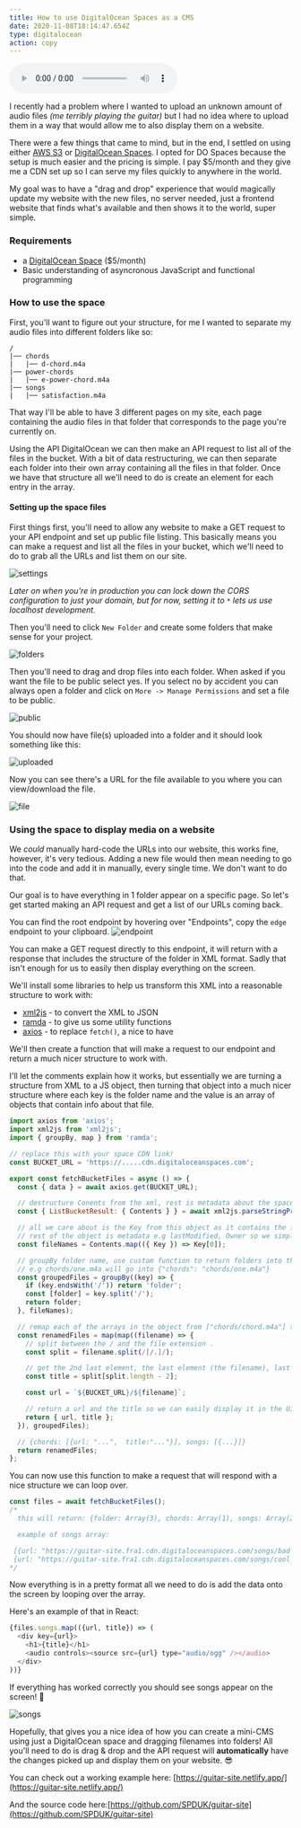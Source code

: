 ```yaml
---
title: How to use DigitalOcean Spaces as a CMS
date: 2020-11-08T18:14:47.654Z
type: digitalocean
action: copy
---
```


<audio controls="controls">
  <source type="audio/mp3" src="./how-to-use-digitalocean-spaces-as-cms.mp3"></source>
</audio>


I recently had a problem where I wanted to upload an unknown amount of audio files *(me terribly playing the guitar)* but I had no idea where to upload them in a way that would allow me to also display them on a website.

There were a few things that came to mind, but in the end, I settled on using either [AWS S3](https://aws.amazon.com/s3/) or [DigitalOcean Spaces](https://www.digitalocean.com/products/spaces/). I opted for DO Spaces because the setup is much easier and the pricing is simple. I pay $5/month and they give me a CDN set up so I can serve my files quickly to anywhere in the world.

My goal was to have a "drag and drop" experience that would magically update my website with the new files, no server needed, just a frontend website that finds what's available and then shows it to the world, super simple.


### Requirements

- a [DigitalOcean Space](https://www.digitalocean.com/products/spaces/) ($5/month)
- Basic understanding of asyncronous JavaScript and functional programming

### How to use the space

First, you'll want to figure out your structure, for me I wanted to separate my audio files into different folders like so:
```
/
|── chords
|   |── d-chord.m4a
|── power-chords
|   |── e-power-chord.m4a
|── songs
|   |── satisfaction.m4a
```

That way I'll be able to have 3 different pages on my site, each page containing the audio files in that folder that corresponds to the page you're currently on.

Using the API DigitalOcean we can then make an API request to list all of the files in the bucket. With a bit of data restructuring, we can then separate each folder into their own array containing all the files in that folder. Once we have that structure all we'll need to do is create an element for each entry in the array. 


#### Setting up the space files

First things first, you'll need to allow any website to make a GET request to your API endpoint and set up public file listing. This basically means you can make a request and list all the files in your bucket, which we'll need to do to grab all the URLs and list them on our site. 


![settings](./settings.png)

*Later on when you're in production you can lock down the CORS configuration to just your domain, but for now, setting it to `*` lets us use localhost development.*



Then you'll need to click `New Folder` and create some folders that make sense for your project.

![folders](./folders.png)

Then you'll need to drag and drop files into each folder. When asked if you want the file to be public select yes. If you select no by accident you can always open a folder and click on `More -> Manage Permissions` and set a file to be public.

![public](./public.png)


You should now have file(s) uploaded into a folder and it should look something like this:

![uploaded](./uploaded.png)


Now you can see there's a URL for the file available to you where you can view/download the file.

![file](./file.png)


### Using the space to display media on a website

We *could* manually hard-code the URLs into our website, this works fine, however, it's very tedious. Adding a new file would then mean needing to go into the code and add it in manually, every single time. We don't want to do that.

Our goal is to have everything in 1 folder appear on a specific page. So let's get started making an API request and get a list of our URLs coming back.

You can find the root endpoint by hovering over "Endpoints", copy the `edge` endpoint to your clipboard.
![endpoint](./endpoint.png)


You can make a GET request directly to this endpoint, it will return with a response that includes the structure of the folder in XML format. Sadly that isn't enough for us to easily then display everything on the screen.


We'll install some libraries to help us transform this XML into a reasonable structure to work with:
- [xml2js](https://www.npmjs.com/package/xml2js) - to convert the XML to JSON 
- [ramda](https://www.npmjs.com/package/ramda) - to give us some utility functions
- [axios](https://www.npmjs.com/package/axios) - to replace `fetch()`, a nice to have


We'll then create a function that will make a request to our endpoint and return a much nicer structure to work with.

I'll let the comments explain how it works, but essentially we are turning a structure from XML to a JS object, then turning that object into a much nicer structure where each key is the folder name and the value is an array of objects that contain info about that file.

```js
import axios from 'axios';
import xml2js from 'xml2js';
import { groupBy, map } from 'ramda';

// replace this with your space CDN link!
const BUCKET_URL = 'https://.....cdn.digitaloceanspaces.com';

export const fetchBucketFiles = async () => {
  const { data } = await axios.get(BUCKET_URL);

  // destructure Conents from the xml, rest is metadata about the space/bucket
  const { ListBucketResult: { Contents } } = await xml2js.parseStringPromise(data);

  // all we care about is the Key from this object as it contains the filename in position 0
  // rest of the object is metadata e.g lastModified, Owner so we simply map and select the Key[0]
  const fileNames = Contents.map(({ Key }) => Key[0]);

  // groupBy folder name, use custom function to return folders into the "folder": key
  // e.g chords/one.m4a will go into {"chords": "chords/one.m4a"}
  const groupedFiles = groupBy((key) => {
    if (key.endsWith('/')) return 'folder';
    const [folder] = key.split('/');
    return folder;
  }, fileNames);

  // remap each of the arrays in the object from ["chords/chord.m4a"] to [{url: "https://..../chords/d-chord.m4a", title: "d-chord"}] 
  const renamedFiles = map(map((filename) => {
    // split between the / and the file extension .
    const split = filename.split(/[/.]/);

    // get the 2nd last element, the last element (the filename), last is the file extension
    const title = split[split.length - 2];

    const url = `${BUCKET_URL}/${filename}`;

    // return a url and the title so we can easily display it in the UI
    return { url, title };
  }), groupedFiles);

  // {chords: [{url: "...",  title:"..."}], songs: [{...}]}
  return renamedFiles;
};
```


You can now use this function to make a request that will respond with a nice structure we can loop over.

```js
const files = await fetchBucketFiles();
/*
  this will return: {folder: Array(3), chords: Array(1), songs: Array(2)}

  example of songs array:

 [{url: "https://guitar-site.fra1.cdn.digitaloceanspaces.com/songs/bad song.m4a", title: "bad song"}
 {url: "https://guitar-site.fra1.cdn.digitaloceanspaces.com/songs/cool_song.m4a", title: "cool_song"}]
*/
```
Now everything is in a pretty format all we need to do is add the data onto the screen by looping over the array.

Here's an example of that in React:
```js
{files.songs.map(({url, title}) => (
  <div key={url}>
    <h1>{title}</h1>
    <audio controls><source src={url} type="audio/ogg" /></audio>
  </div>
))}
```


If everything has worked correctly you should see songs appear on the screen! 🎉


![songs](./songs.png)


Hopefully, that gives you a nice idea of how you can create a mini-CMS using just a DigitalOcean space and dragging filenames into folders! All you'll need to do is drag & drop and the API request will **automatically** have the changes picked up and display them on your website. 😎


You can check out a working example here: [https://guitar-site.netlify.app/](https://guitar-site.netlify.app/)

And the source code here:[https://github.com/SPDUK/guitar-site](https://github.com/SPDUK/guitar-site)